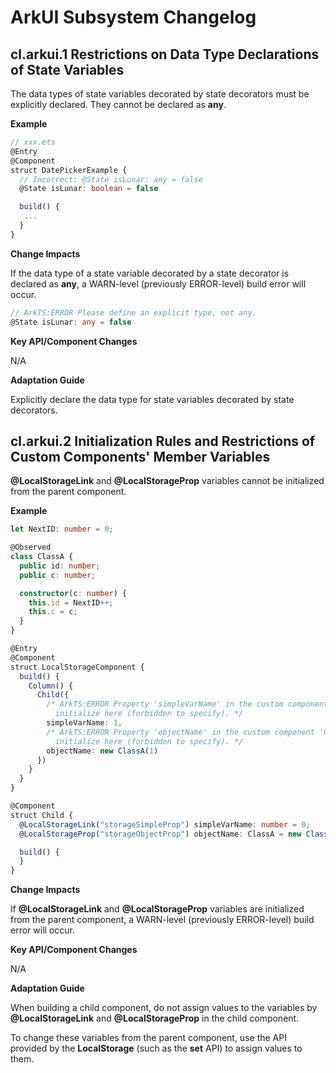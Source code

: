 # ArkUI Subsystem Changelog

## cl.arkui.1 Restrictions on Data Type Declarations of State Variables

The data types of state variables decorated by state decorators must be explicitly declared. They cannot be declared as **any**.

**Example**

```ts
// xxx.ets
@Entry
@Component
struct DatePickerExample {
  // Incorrect: @State isLunar: any = false
  @State isLunar: boolean = false

  build() {
   ...
  }
}
```

**Change Impacts**

If the data type of a state variable decorated by a state decorator is declared as **any**, a WARN-level (previously ERROR-level) build error will occur.

```ts
// ArkTS:ERROR Please define an explicit type, not any.
@State isLunar: any = false
```

**Key API/Component Changes**

N/A

**Adaptation Guide**

Explicitly declare the data type for state variables decorated by state decorators.

## cl.arkui.2 Initialization Rules and Restrictions of Custom Components' Member Variables

**@LocalStorageLink** and **@LocalStorageProp** variables cannot be initialized from the parent component.

**Example**

```ts
let NextID: number = 0;

@Observed
class ClassA {
  public id: number;
  public c: number;

  constructor(c: number) {
    this.id = NextID++;
    this.c = c;
  }
}

@Entry
@Component
struct LocalStorageComponent {
  build() {
    Column() {
      Child({
        /* ArkTS:ERROR Property 'simpleVarName' in the custom component 'Child' cannot
          initialize here (forbidden to specify). */
        simpleVarName: 1,
        /* ArkTS:ERROR Property 'objectName' in the custom component 'Child' cannot
          initialize here (forbidden to specify). */
        objectName: new ClassA(1)
      })
    }
  }
}

@Component
struct Child {
  @LocalStorageLink("storageSimpleProp") simpleVarName: number = 0;
  @LocalStorageProp("storageObjectProp") objectName: ClassA = new ClassA(1);

  build() {
  }
}
```

**Change Impacts**

If **@LocalStorageLink** and **@LocalStorageProp** variables are initialized from the parent component, a WARN-level (previously ERROR-level) build error will occur.

**Key API/Component Changes**

N/A

**Adaptation Guide**

When building a child component, do not assign values to the variables by **@LocalStorageLink** and **@LocalStorageProp** in the child component.

To change these variables from the parent component, use the API provided by the **LocalStorage** (such as the **set** API) to assign values to them.

